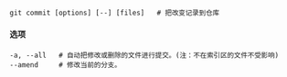 ```
git commit [options] [--] [files]	# 把改变记录到仓库
```

#### 选项

```
-a, --all	# 自动把修改或删除的文件进行提交。(注：不在索引区的文件不受影响)
--amend		# 修改当前的分支。
```

